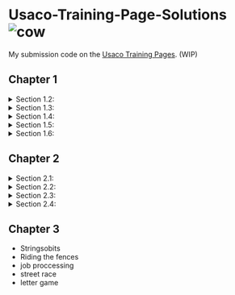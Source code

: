 
# Usaco-Training-Page-Solutions ![cow](https://train.usaco.org/usaco/cowhead2.gif)
My submission code on the [Usaco Training Pages](https://train.usaco.org/usacogate). (WIP)


## Chapter 1

<details>
<summary>Section 1.2: </summary>
<br>
  
| Problem | My Sol |
| -- | -- |
| 1.2.1 [Your Ride Is Here](https://train.usaco.org/usacoprob2?a=JOFfbFzZIvB&S=ride)           |  [Java Solution](/Section%201.2/Your%20Ride%20Is%20Here/ride.java)      |
| 1.2.2 [Greedy Gift Givers](https://train.usaco.org/usacoprob2?a=JOFfbFzZIvB&S=gift1)         |  [Java Solution](/Section%201.2/Greedy%20Gift%20Givers/gift1.java)      |
| 1.2.3 [Friday the Thirteenth](https://train.usaco.org/usacoprob2?a=JOFfbFzZIvB&S=friday)     |  [Java Solution](/Section%201.2/Friday%20the%20Thirteenth/friday.java)  |
| 1.2.4 [Broken Necklace](https://train.usaco.org/usacoprob2?a=JOFfbFzZIvB&S=beads)            |  [Java Solution](/Section%201.2/Broken%20Necklace/beads.java)           |
</details>

<details>
<summary>Section 1.3: </summary>
<br>
  
| Problem | My Sol |
| -- | -- |
| 1.3.1 [Milking Cows](https://train.usaco.org/usacoprob2?a=zKUS1lbb1UL&S=milk2)             |  [Java Solution](/Section%201.3/Milking%20Cows/milk2.java)   |
| 1.3.2 [Transformations](https://train.usaco.org/usacoprob2?a=zKUS1lbb1UL&S=transform)      |  [Java Solution](/Section%201.3/Transformations/transform.java)   |
| 1.3.3 [Name That Number](https://train.usaco.org/usacoprob2?a=zKUS1lbb1UL&S=namenum)       |  [Java Solution](/Section%201.3/Name%20That%20Number/namenum.java)   |
| 1.3.4 [Palindromic Squares](https://train.usaco.org/usacoprob2?a=zKUS1lbb1UL&S=palsquare)  |  [Java Solution](/Section%201.3/Palindromic%20Squares/palsquare.java)   | 
| 1.3.5 [Dual Palindromes](https://train.usaco.org/usacoprob2?a=zKUS1lbb1UL&S=dualpal)       |  [Java Solution](/Section%201.3/Dual%20Palindromes/dualpal.java)   | 

</details>

<details>
<summary>Section 1.4: </summary>
<br>
  
| Problem | My Sol |
| -- | -- |
| 1.4.1 [Mixing Milk](https://train.usaco.org/usacoprob2?a=zKUS1lbb1UL&S=milk)          |  [Java Solution](/Section%201.4/Mixing%20Milk/milk.java)         |
| 1.4.2 [Barn Repair](https://train.usaco.org/usacoprob2?a=zKUS1lbb1UL&S=barn1)         |  [Java Solution](/Section%201.4/Barn%20Repair/barn1.java)        |
| 1.4.3 [Prime Cryptarithm](https://train.usaco.org/usacoprob2?a=zKUS1lbb1UL&S=crypt1)  |  [Java Solution](/Section%201.4/Prime%20Cryptarithm/crypt1.java) |
| 1.4.4 [Combination Lock](https://train.usaco.org/usacoprob2?a=zKUS1lbb1UL&S=combo)    |  [Java Solution](/Section%201.4/Combination%20Lock/combo.java)   |
| 1.4.5 [Wormholes](https://train.usaco.org/usacoprob2?a=zKUS1lbb1UL&S=wormhole)        |  [Java Solution](/Section%201.4/Wormholes/wormhole.java)         |
| 1.4.6 [Ski Design](https://train.usaco.org/usacoprob2?a=zKUS1lbb1UL&S=skidesign)      |  [Java Solution](/Section%201.4/Ski%20Design/skidesign.java)     |

</details>

<details>
<summary>Section 1.5: </summary>
<br>
  
| Problem | My Sol |
| -- | -- |
| 1.5.1 [Arithmetic Progressions](https://train.usaco.org/usacoprob2?a=wzJFDqQ89Jg&S=ariprog)  |  [Java Solution](/Section%201.5/Arithmetic%20Progressions/ariprog.java)  |
| 1.5.2 [Mother's Milk](https://train.usaco.org/usacoprob2?a=wzJFDqQ89Jg&S=milk3)              |  [Java Solution](/Section%201.5/Mother's%20Milk/milk3.java)              |

</details>

<details>
<summary>Section 1.6: </summary>
<br>
  
| Problem | My Sol |
| -- | -- |
| 1.6.1 [Number Triangles](https://train.usaco.org/usacoprob2?a=wzJFDqQ89Jg&S=numtri)      |  [Java Solution](/Section%201.6/Number%20Triangles/numtri.java)  |
| 1.6.2 [Prime Palindromes](https://train.usaco.org/usacoprob2?a=wzJFDqQ89Jg&S=pprime)     |  [Java Solution](/Section%201.6/Prime%20Palindromes/pprime.java) |
| 1.6.3 [SuperPrime Rib](https://train.usaco.org/usacoprob2?a=wzJFDqQ89Jg&S=sprime)        |  [Java Solution](/Section%201.6/Superprime%20Rib/sprime.java)    |

</details>

## Chapter 2

<details>
<summary>Section 2.1: </summary>
<br>
  
| Problem | My Sol |
| -- | -- |
| 2.1.1 [The Castle](https://train.usaco.org/usacoprob2?a=sRHsEZ2YHxO&S=castle)                     |  [Java Solution](/Section%202.1/The%20Castle/The%20Castle.java)      |
| 2.1.2 [Ordered Fractions](https://train.usaco.org/usacoprob2?a=sRHsEZ2YHxO&S=frac1)               |  [Java Solution](/Section%202.1/Ordered%20Fractions/frac1.java)      |
| 2.1.3 [Sorting A Three-Valued Sequence](https://train.usaco.org/usacoprob2?a=sRHsEZ2YHxO&S=sort3) |  [Java Solution](/Section%202.1/Sorting%20A%20Three-Valued%20Sequence/sort3.java)  |
| 2.1.4 [Healthy Holsteins](https://train.usaco.org/usacoprob2?a=sRHsEZ2YHxO&S=holstein)            |  [Java Solution](/Section%202.1/Healthy%20Holsteins/holstein.java)           |
| 2.1.5 [Hamming Codes](https://train.usaco.org/usacoprob2?a=sRHsEZ2YHxO&S=hamming)                 |   [Java Solution](/Section%202.1/Hamming%20Codes/Hamming%20Codes%202.java)           |
</details>

<details>
<summary>Section 2.2: </summary>
<br>
  
| Problem | My Sol |
| -- | -- |
| 2.2.1 [Preface Numbering](https://train.usaco.org/usacoprob2?a=sRHsEZ2YHxO&S=preface)   |  [Java Solution](/Section%202.2/Preface%20Numbering/preface.java)   |
| 2.2.2 [Subset Sums](https://train.usaco.org/usacoprob2?a=sRHsEZ2YHxO&S=subset)          |  [Java Solution](/Section%202.2/Subset%20Sums/subset.java)          |
| 2.2.3 [Runaround Numbers](https://train.usaco.org/usacoprob2?a=sRHsEZ2YHxO&S=runround)  |  [Java Solution](/Section%202.2/Runaround%20Numbers/runround.java)  |
| 2.2.4 [Party Lamps](https://train.usaco.org/usacoprob2?a=sRHsEZ2YHxO&S=lamps)           |  [Java Solution](/Section%202.2/Party%20Lamps/lamps.java)           |
</details>

<details>
<summary>Section 2.3: </summary>
<br>
  
| Problem | My Sol |
| -- | -- |
| 2.3.1 [The Longest Prefix](https://train.usaco.org/usacoprob2?a=HS2piNoM6ik&S=prefix)      |  [Java Solution](https://github.com/)          |
| 2.3.2 [Cow Pedigrees](https://train.usaco.org/usacoprob2?a=HS2piNoM6ik&S=nocows)           |  [Java Solution](https://github.com/)          |
| 2.3.3 [Zero Sum](https://train.usaco.org/usacoprob2?a=HS2piNoM6ik&S=zerosum)               |  [Java Solution](https://github.com/)           |
| 2.3.4 [Money Systems](https://train.usaco.org/usacoprob2?a=HS2piNoM6ik&S=money)            |  [Java Solution](https://github.com/)           |
| 2.3.5 [Controlling Companies](https://train.usaco.org/usacoprob2?a=HS2piNoM6ik&S=concom)   |  [Java Solution](https://github.com/)           |
</details>

<details>
<summary>Section 2.4: </summary>
<br>
  
| Problem | My Sol |
| -- | -- |
| 2.4.1 [The Tamworth Two](https://train.usaco.org/usacoprob2?a=HS2piNoM6ik&S=ttwo)      |  [Java Solution](https://github.com/)          |
| 2.4.2 [Overfencing](https://train.usaco.org/usacoprob2?a=HS2piNoM6ik&S=maze1)           |  [Java Solution](https://github.com/)          |
| 2.4.3 [Cow Tours](https://train.usaco.org/usacoprob2?a=HS2piNoM6ik&S=cowtour)               |  [Java Solution](https://github.com/)           |
| 2.4.4 [Bessie Come Home](https://train.usaco.org/usacoprob2?a=HS2piNoM6ik&S=comehome)            |  [Java Solution](https://github.com/)           |
| 2.4.5 [Fractions to Decimals](https://train.usaco.org/usacoprob2?a=HS2piNoM6ik&S=fracdec)   |  [Java Solution](https://github.com/)           |
</details>

## Chapter 3


* Stringsobits
* Riding the fences
* job proccessing
* street race
* letter game
